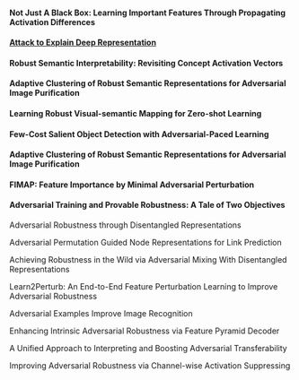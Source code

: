 #### Not Just A Black Box: Learning Important Features Through Propagating Activation Differences
#### [Attack to Explain Deep Representation](https://openaccess.thecvf.com/content_CVPR_2020/html/Jalwana_Attack_to_Explain_Deep_Representation_CVPR_2020_paper.html)
#### Robust Semantic Interpretability: Revisiting Concept Activation Vectors
#### Adaptive Clustering of Robust Semantic Representations for Adversarial Image Purification
#### Learning Robust Visual-semantic Mapping for Zero-shot Learning
#### Few-Cost Salient Object Detection with Adversarial-Paced Learning
#### Adaptive Clustering of Robust Semantic Representations for Adversarial Image Purification
#### FIMAP: Feature Importance by Minimal Adversarial Perturbation
#### Adversarial Training and Provable Robustness: A Tale of Two Objectives

Adversarial Robustness through Disentangled Representations


Adversarial Permutation Guided Node Representations for Link Prediction

Achieving Robustness in the Wild via Adversarial Mixing With Disentangled Representations


Learn2Perturb: An End-to-End Feature Perturbation Learning to Improve Adversarial Robustness

Adversarial Examples Improve Image Recognition

Enhancing Intrinsic Adversarial Robustness via Feature Pyramid Decoder

A Unified Approach to Interpreting and Boosting Adversarial Transferability

Improving Adversarial Robustness via Channel-wise Activation Suppressing

